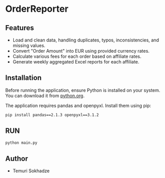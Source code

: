 # OrderReporter

## Features

- Load and clean data, handling duplicates, typos, inconsistencies, and missing values.
- Convert "Order Amount" into EUR using provided currency rates.
- Calculate various fees for each order based on affiliate rates.
- Generate weekly aggregated Excel reports for each affiliate.

## Installation

Before running the application, ensure Python is installed on your system. You can download it
from [python.org](https://www.python.org/).

The application requires pandas and openpyxl. Install them using pip:

```bash
pip install pandas==2.1.3 openpyxl==3.1.2
```

## RUN

```bash
python main.py
```

## Author

- Temuri Sokhadze